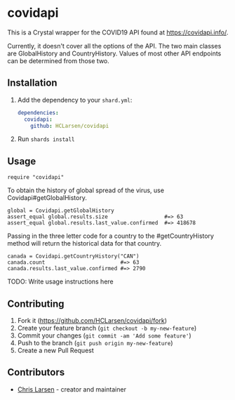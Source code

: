 # covidapi

This is a Crystal wrapper for the COVID19 API found at https://covidapi.info/.

Currently, it doesn't cover all the options of the API. The two main classes are GlobalHistory and CountryHistory. Values of most other API endpoints can be determined from those two.

## Installation

1. Add the dependency to your `shard.yml`:

   ```yaml
   dependencies:
     covidapi:
       github: HCLarsen/covidapi
   ```

2. Run `shards install`

## Usage

```crystal
require "covidapi"
```

To obtain the history of global spread of the virus, use Covidapi#getGlobalHistory.

```crystal
global = Covidapi.getGlobalHistory
assert_equal global.results.size                  #=> 63
assert_equal global.results.last_value.confirmed  #=> 418678

```

Passing in the three letter code for a country to the #getCountryHistory method will return the historical data for that country.

```crystal
canada = Covidapi.getCountryHistory("CAN")
canada.count                        #=> 63
canada.results.last_value.confirmed #=> 2790
```

TODO: Write usage instructions here

## Contributing

1. Fork it (<https://github.com/HCLarsen/covidapi/fork>)
2. Create your feature branch (`git checkout -b my-new-feature`)
3. Commit your changes (`git commit -am 'Add some feature'`)
4. Push to the branch (`git push origin my-new-feature`)
5. Create a new Pull Request

## Contributors

- [Chris Larsen](https://github.com/HCLarsen) - creator and maintainer

